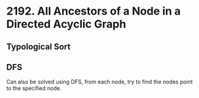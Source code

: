 # 2192. All Ancestors of a Node in a Directed Acyclic Graph  
## Typological Sort  

## DFS  
Can also be solved using DFS, from each node, try to find the nodes point to the specified node. 